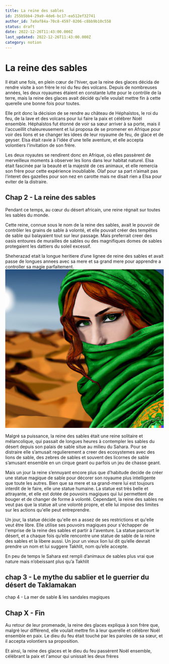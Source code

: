 ```yaml
---
title: La reine des sables
id: 255b5bb4-29a9-4de6-bc17-ea512ef32741
author_id: 7a9af84a-70c8-4597-8206-c8bb9b10c558
status: draft
date: 2022-12-26T11:43:00.000Z
last_updated: 2022-12-26T11:43:00.000Z
category: notion
---
```


# La reine des sables




Il était une fois, en plein cœur de l'hiver, que la reine des glaces décida de rendre visite à son frère le roi du feu des volcans. Depuis de nombreuses années, les deux royaumes étaient en constante lutte pour le contrôle de la terre, mais la reine des glaces avait décidé qu'elle voulait mettre fin à cette querelle une bonne fois pour toutes.

Elle prit donc la décision de se rendre au château de Héphaïstos, le roi du feu, de la lave et des volcans pour lui faire la paix et célébrer Noël ensemble. Héphaïstos fut étonné de voir sa sœur arriver à sa porte, mais il l'accueillit chaleureusement et lui proposa de se promener en Afrique pour voir des lions et se changer les idees de leur royaume de feu, de glace et de geyser. Elsa était ravie à l'idée d'une telle aventure, et elle accepta volontiers l'invitation de son frère.

Les deux royautes se rendirent donc en Afrique, où elles passèrent de merveilleux moments à observer les lions dans leur habitat naturel. Elsa était fascinée par la beauté et la majesté de ces animaux, et elle remercia son frère pour cette expérience inoubliable. Olaf pour sa part n’aimait pas l’interet des gazelles pour son nez en carotte mais ne disait rien a Elsa pour eviter de la distraire.

## Chap 2 - La reine des sables




Pendant ce temps, au cœur du désert africain, une reine régnait sur toutes les sables du monde. 

Cette reine, connue sous le nom de la reine des sables, avait le pouvoir de contrôler les grains de sable à volonté, et elle pouvait créer des tempêtes de sable qui balayaient tout sur leur passage. Mais preferrait creer des oasis entoures de murailles de sables ou des magnifiques domes de sables protegaient les dattiers du soleil excessif.



Sheherazad etait la longue heritiere d’une lignee de reine des sables et avait passe de longues annees avec sa mere et sa grand mere pour apprendre a controller sa magie parfaitement.
![](https://raw.githubusercontent.com/oberron/spark-fi/master/static/img/DALL%C2%B7E%202022-12-26%2012.17.52%20-%20personage%20de%20bande%20dessinee%2C%20La%20reine%20des%20sables%20%C3%A9tait%20une%20femme%20berb%C3%A8re%20aux%20cheveux%20roux%20flamboyants.%20Ses%20yeux%20verts%20brillaient%20de%20intelligence%20et%20de.png)


Malgré sa puissance, la reine des sables était une reine solitaire et mélancolique, qui passait de longues heures à contempler les sables du désert depuis son palais de sable situe au milieu du Sahara. Pour se distraire elle s’amusait regulierement a creer des ecosystemes avec des lions de sable, des zebres de sables et souvent des licornes de sable s’amusant ensemble en un cirque geant ou parfois un jeu de chasse geant.

Mais un jour la reine s’ennuyant encore plus que d’habitude decide de créer une statue magique de sable pour décorer son royaume plus intelligente que toute les autres. Bien que sa mere et sa grand-mere lui est toujours interdit de le faire, elle une statue humaine. La statue est très belle et attrayante, et elle est dotée de pouvoirs magiques qui lui permettent de bouger et de changer de forme à volonté. Cependant, la reine des sables ne veut pas que la statue ait une volonté propre, et elle lui impose des limites sur les actions qu'elle peut entreprendre.

Un jour, la statue décide qu'elle en a assez de ses restrictions et qu'elle veut être libre. Elle utilise ses pouvoirs magiques pour s'échapper de l'emprise de la reine des sables et partir à l'aventure. La statue parcourt le désert, et a chaque fois qu’elle rencontre une statue de sable de la reine des sables et la libere aussi. Un jour un vieux lion lui dit qu’elle devrait prendre un nom et lui suggere Takhlit, nom qu’elle accepte.

En peu de temps le Sahara est rempli d’animaux de sables plus vrai que nature mais n’obeissant plus qu’a Takhlit 



## chap 3 - Le mythe du sablier et le guerrier du désert de Taklamakan




chap 4 - La mer de sable & les sandales magiques





## Chap X - Fin




Au retour de leur promenade, la reine des glaces expliqua à son frère que, malgré leur différend, elle voulait mettre fin à leur querelle et célébrer Noël ensemble en paix. Le dieu du feu était touché par les paroles de sa sœur, et il accepta volontiers sa proposition.

Et ainsi, la reine des glaces et le dieu du feu passèrent Noël ensemble, célébrant la paix et l'amour qui unissait les deux frères
